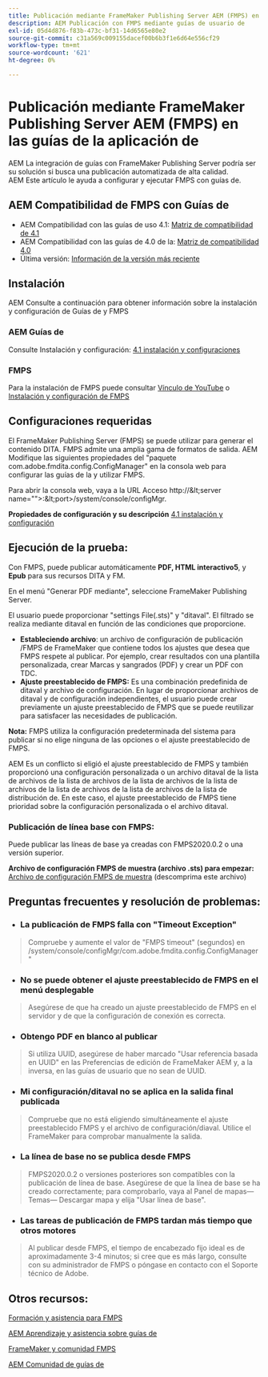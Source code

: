 ```yaml
---
title: Publicación mediante FrameMaker Publishing Server AEM (FMPS) en las guías de la aplicación de
description: AEM Publicación con FMPS mediante guías de usuario de
exl-id: 05d4d876-f83b-473c-bf31-14d6565e80e2
source-git-commit: c31a569c009155dacef00b6b3f1e6d64e556cf29
workflow-type: tm+mt
source-wordcount: '621'
ht-degree: 0%

---
```


# Publicación mediante FrameMaker Publishing Server AEM (FMPS) en las guías de la aplicación de

AEM La integración de guías con FrameMaker Publishing Server podría ser su solución si busca una publicación automatizada de alta calidad.\
AEM Este artículo le ayuda a configurar y ejecutar FMPS con guías de.

## AEM Compatibilidad de FMPS con Guías de

- AEM Compatibilidad con las guías de uso 4.1: [Matriz de compatibilidad de 4.1](/help/product-guide/release-info/release-notes-4.1.md#compatibility-matrix)
- AEM Compatibilidad con las guías de 4.0 de la: [Matriz de compatibilidad 4.0](https://helpx.adobe.com/xml-documentation-for-experience-manager/release-note/release-notes-xml-documentation-solution-4-0.html/#Compatibility%20matrix)
- Última versión: [Información de la versión más reciente](/help/product-guide/release-info/latest-release-info.md)

## Instalación

AEM Consulte a continuación para obtener información sobre la instalación y configuración de Guías de y FMPS

### AEM Guías de

Consulte Instalación y configuración: [4.1 instalación y configuraciones](https://helpx.adobe.com/content/dam/help/en/xml-documentation-solution/4-1-2/Adobe-Experience-Manager-Guides_Installation-Configuration-Guide_EN.pdf)

### FMPS

Para la instalación de FMPS puede consultar [Vínculo de YouTube](https://www.youtube.com/watch?v=2deelyM5VA8&amp;t) o [Instalación y configuración de FMPS](https://help.adobe.com/en_US/framemaker/server/index.html#t=fmps-user-guide%2Finstall_config_fmps.html%23install_config_fmps&amp;rhtocid=_2)

## Configuraciones requeridas

El FrameMaker Publishing Server (FMPS) se puede utilizar para generar el contenido DITA. FMPS admite una amplia gama de formatos de salida. AEM Modifique las siguientes propiedades del &quot;paquete com.adobe.fmdita.config.ConfigManager&quot; en la consola web para configurar las guías de la y utilizar FMPS.

Para abrir la consola web, vaya a la URL Acceso http://\&lt;server name=&quot;&quot;>:\&lt;port>/system/console/configMgr.

**Propiedades de configuración y su descripción** [4.1 instalación y configuración](https://helpx.adobe.com/content/dam/help/en/xml-documentation-solution/4-1-2/Adobe-Experience-Manager-Guides_Installation-Configuration-Guide_EN.pdf#page=89)

## Ejecución de la prueba:

Con FMPS, puede publicar automáticamente **PDF, HTML interactivo5**, y **Epub** para sus recursos DITA y FM.

En el menú &quot;Generar PDF mediante&quot;, seleccione FrameMaker Publishing Server.

El usuario puede proporcionar &quot;settings File(.sts)&quot; y &quot;ditaval&quot;. El filtrado se realiza mediante ditaval en función de las condiciones que proporcione.

- **Estableciendo archivo**: un archivo de configuración de publicación /FMPS de FrameMaker que contiene todos los ajustes que desea que FMPS respete al publicar. Por ejemplo, crear resultados con una plantilla personalizada, crear Marcas y sangrados (PDF) y crear un PDF con TDC.
- **Ajuste preestablecido de FMPS:** Es una combinación predefinida de ditaval y archivo de configuración. En lugar de proporcionar archivos de ditaval y de configuración independientes, el usuario puede crear previamente un ajuste preestablecido de FMPS que se puede reutilizar para satisfacer las necesidades de publicación.

**Nota:** FMPS utiliza la configuración predeterminada del sistema para publicar si no elige ninguna de las opciones o el ajuste preestablecido de FMPS.

AEM Es un conflicto si eligió el ajuste preestablecido de FMPS y también proporcionó una configuración personalizada o un archivo ditaval de la lista de archivos de la lista de archivos de la lista de archivos de la lista de archivos de la lista de archivos de la lista de archivos de la lista de distribución de. En este caso, el ajuste preestablecido de FMPS tiene prioridad sobre la configuración personalizada o el archivo ditaval.

### Publicación de línea base con FMPS:

Puede publicar las líneas de base ya creadas con FMPS2020.0.2 o una versión superior.

**Archivo de configuración FMPS de muestra (archivo .sts) para empezar:** [Archivo de configuración FMPS de muestra](https://acrobat.adobe.com/link/track?uri=urn:aaid:scds:US:ef750752-7a7e-4e51-923e-6b7d9861ed54) (descomprima este archivo)

## Preguntas frecuentes y resolución de problemas:

- ### La publicación de FMPS falla con &quot;Timeout Exception&quot;

>Compruebe y aumente el valor de &quot;FMPS timeout&quot; (segundos) en /system/console/configMgr/com.adobe.fmdita.config.ConfigManager&quot;

- ### No se puede obtener el ajuste preestablecido de FMPS en el menú desplegable

>Asegúrese de que ha creado un ajuste preestablecido de FMPS en el servidor y de que la configuración de conexión es correcta.

- ### Obtengo PDF en blanco al publicar

>Si utiliza UUID, asegúrese de haber marcado &quot;Usar referencia basada en UUID&quot; en las Preferencias de edición de FrameMaker AEM y, a la inversa, en las guías de usuario que no sean de UUID.

- ### Mi configuración/ditaval no se aplica en la salida final publicada

>Compruebe que no está eligiendo simultáneamente el ajuste preestablecido FMPS y el archivo de configuración/diaval. Utilice el FrameMaker para comprobar manualmente la salida.

- ### La línea de base no se publica desde FMPS

>FMPS2020.0.2 o versiones posteriores son compatibles con la publicación de línea de base.
>Asegúrese de que la línea de base se ha creado correctamente; para comprobarlo, vaya al Panel de mapas— Temas— Descargar mapa y elija &quot;Usar línea de base&quot;.
- ### Las tareas de publicación de FMPS tardan más tiempo que otros motores

>Al publicar desde FMPS, el tiempo de encabezado fijo ideal es de aproximadamente 3-4 minutos; si cree que es más largo, consulte con su administrador de FMPS o póngase en contacto con el Soporte técnico de Adobe.

## Otros recursos:

[Formación y asistencia para FMPS](https://helpx.adobe.com/support/framemaker-publishing-server.html)

[AEM Aprendizaje y asistencia sobre guías de](https://helpx.adobe.com/in/support/xml-documentation-for-experience-manager.html)

[FrameMaker y comunidad FMPS](https://community.adobe.com/t5/framemaker/ct-p/ct-framemaker?page=1&amp;sort=latest_replies&amp;lang=all&amp;tabid=all)

[AEM Comunidad de guías de](https://experienceleaguecommunities.adobe.com/t5/experience-manager-guides/ct-p/aem-xml-documentation)
